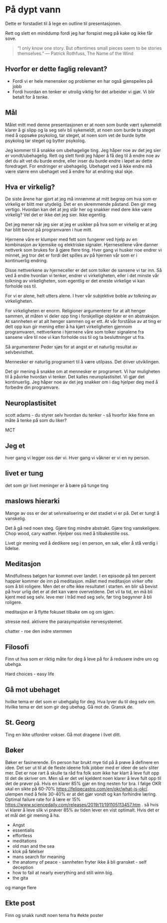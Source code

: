 # På dypt vann

Dette er forstadiet til å lege en outline til presentasjonen.

Rett og slett en minddump fordi jeg har forspist meg på kake og ikke får sove.





>“I only know one story. But oftentimes small pieces seem to be stories themselves.”
― Patrick Rothfuss, The Name of the Wind 


## Hvorfor er dette faglig relevant?
- Fordi vi er hele menensker og problemer en har også gjenspeiles på jobb
- Fordi hvordan en tenker er utrolig viktig for det arbeider vi gjør. Vi blir betalt for å tenke.


## Mål

Målet mitt med denne presentasjonen er at noen som burde vært sykemeldt klarer å gi slipp og la seg selv bli sykemeldt,
at noen som burde ta steget med å oppsøke psykolog, tar steget, at noen som vet de burde bytte psykolog tar steget og bytter psykolog.

Jeg kommer til å snakke om ubehagelige ting. Jeg håper noe av det jeg sier er vondt/ubehagelig. Rett og slett fordi jeg håper å få deg til å endre noe av det du alt vet du burde endre, eller inser du burde endre i løpet av dette foredraget. For endringer er ubehagelig. Ubehaget ved å ikke endre må være større enn ubehaget ved å endre for at endring skal skje.

## Hva er virkelig?

De siste årene har gjort at jeg må innrømme at mitt begrep om hva som er virkelig er blitt mer utydelig. Det er en skremmende påstand. Den gir meg vertigo. Hvordan kan det at jeg står her og snakker med dere ikke være virkelig? Vel det er ikke det jeg sier. Ikke egentlig.

Det jeg mener når jeg sier at jeg er usikker på hva som er virkelig er at jeg har blitt bevist på programvaren i hue mitt.

Hjernene våre er klumper med fett som fungerer ved hjelp av en kombinasjon av kjemsike og elektriske signaler. Hjernesellene våre danner nettverk som brukes for å gjøre flere ting. Hver gang vi husker noe endrer vi minnet, jeg tror det er fordi det spilles av på hjernen vår som er i kontinuerlig endring.

Disse nettverkene av hjerneceller er det som tolker de sansene vi tar inn. Så ved å endre hvordan vi tenker, endrer vi virkeligheten, eller i det minste vår tolkning av virkeligheten, som egentlig er det eneste virkelige vi kan forholde oss til.

For vi er alene, helt utters alene. I hver vår subjektive boble av tolkning av virkeligheten. 

For virkeligheten er enorm. Religioner argumenterer for at alt henger sammen, at måten vi deler opp ting i forskjellige objekter er en abstraksjon. At sannheten er at alt henger sammen og er ett. At vår forstålse av at ting er delt opp kun gir mening etter å ha kjørt virkeligheten gjennom programvaren, nettverkene i hjernene våre som tolker signalene fra sansene våre til noe vi kan forholde oss til og ta besluttninger ut fra.

Så argumenterer Peder sjøs for at angst er et naturlig resultat av selvbevisthet.

Mennesker er naturlig programert til å være utilpass. Det driver utviklingen.

Det gir mening å snakke om at mennesker er programert. Vi har muligheten til å påvirke hvordan vi tenker. Det kalles neuroplastisitet. Vi gjør det kontinuerlig. Jeg håper noe av det jeg snakker om i dag hjelper deg med å forbedre din programvare.

## Neuroplastisitet

scott adams - du styrer selv hvordan du tenker - så hvorfor ikke finne en måte å tenke på som du liker?

MCT

## Jeg et
hver gang vi legger oss dør vi. Hver gang vi våkner er vi en ny person.

## livet er tung
det som gir livet meninger er å bære på tunge ting

## maslows hierarki
Mange av oss er der at selvrealisering er det stadiet vi er på. Det er tungt å vanskelig.

Det å gå ned noen steg. Gjøre ting mindre abstrakt. Gjøre ting vanskeligere. Chop wood, cary wather. Hjelper oss med å tilbakestille oss.

Livet gir mening ved å dedikere seg i en person, en sak, eller å stå verdig i lidelse. 

## Meditasjon
Mindfullness bølgen har kommet over landet. I en episode på ten percent happier kommer de inn på meditasjon. målet med meditasjon virker ofte som å bli roligere. Men det er ofte ikke resultatet i starten. en blir så bevist på hvor urlig det er at det kan være overveldene. Det vil ta tid, en må bli kjent med seg selv. leve mer i tråd med seg selv, før ting begynner å bli roligere.

meditasjon er å flytte fokuset tilbake om og om igjen.

stresse ned. aktivere the parasympatiske nervesystemet.

chatter - roe den indre stemmen


## Filosofi
Finn ut hva som er riktig måte for deg å leve på for å redusere indre uro og ubehga. 

Hard choices - easy life

## Gå mot ubehaget
hvilke tema er det som er ubehgalig for deg. Hva lyver du til deg selv om. Hvilke tema er det som gir deg ubehag. Gå mot de. Gransk de.

## St. Georg
Ting en ikke utfordrer vokser. Gå mot dragene i livet ditt.

## Bøker

Bøker er fasinerende. En person har brukt mye tid på å prøve å definere en idee. Det ser ut til at de fleste ideene folk jobber med er ideer de selv sliter mer. Det er noe rart å skulle ta råd fra folk som ikke har klart å leve fult opp til det de skriver om. Men så er det vel kjeldent noen klarer å leve fult opp til det de prøver på. Hvis en klarer 85% gjør en ting nesten for bra. I følge OKR skal en sikte på 60-70% https://felipecastro.com/en/okr/what-is-okr/. ulempen med å feile 30-40% er at det gjør vondt og kan forhindre læring. Optimal failure rate for å lære er 15% https://www.sciencedaily.com/releases/2019/11/191105113457.htm . så hvis vi klarer å leve slik vi prøver 85% av tiden lever en vist optimalt. Hvis det er et mål det gir mening å ha.

- Angst
- essentialis
- effortless
- meditations
- old man and the sea
- klok på følelser
- mans search for meaning
- the anatomy of peace - sannheten fryter ikke å bli gransket - self deception
- how to fail at nearly everything and still winn big.
- the gita

og mange flere

## Ekte post

Finn og snakk rundt noen tema fra #ekte poster